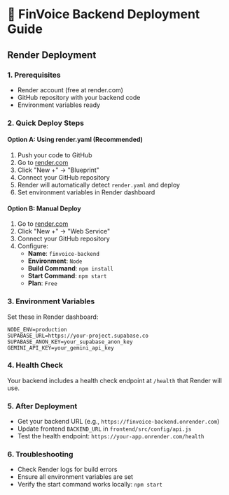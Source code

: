 # 🚀 FinVoice Backend Deployment Guide

## Render Deployment

### 1. Prerequisites
- Render account (free at render.com)
- GitHub repository with your backend code
- Environment variables ready

### 2. Quick Deploy Steps

#### Option A: Using render.yaml (Recommended)
1. Push your code to GitHub
2. Go to [render.com](https://render.com)
3. Click "New +" → "Blueprint"
4. Connect your GitHub repository
5. Render will automatically detect `render.yaml` and deploy
6. Set environment variables in Render dashboard

#### Option B: Manual Deploy
1. Go to [render.com](https://render.com)
2. Click "New +" → "Web Service"
3. Connect your GitHub repository
4. Configure:
   - **Name**: `finvoice-backend`
   - **Environment**: `Node`
   - **Build Command**: `npm install`
   - **Start Command**: `npm start`
   - **Plan**: `Free`

### 3. Environment Variables
Set these in Render dashboard:

```
NODE_ENV=production
SUPABASE_URL=https://your-project.supabase.co
SUPABASE_ANON_KEY=your_supabase_anon_key
GEMINI_API_KEY=your_gemini_api_key
```

### 4. Health Check
Your backend includes a health check endpoint at `/health` that Render will use.

### 5. After Deployment
- Get your backend URL (e.g., `https://finvoice-backend.onrender.com`)
- Update frontend `BACKEND_URL` in `frontend/src/config/api.js`
- Test the health endpoint: `https://your-app.onrender.com/health`

### 6. Troubleshooting
- Check Render logs for build errors
- Ensure all environment variables are set
- Verify the start command works locally: `npm start`
